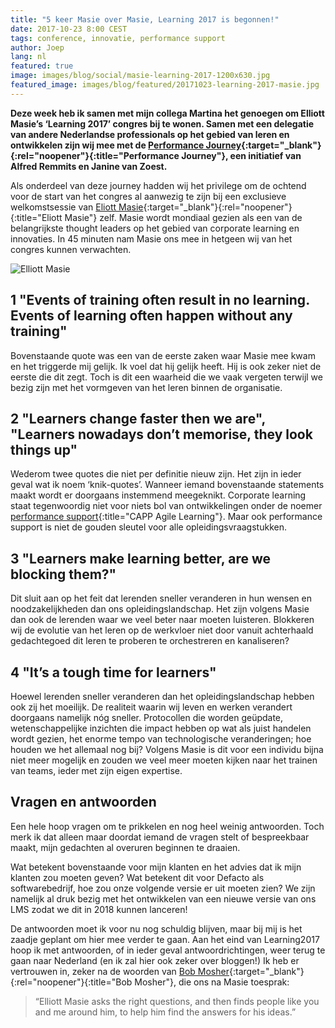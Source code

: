 ```yaml
---
title: "5 keer Masie over Masie, Learning 2017 is begonnen!"
date: 2017-10-23 8:00 CEST
tags: conference, innovatie, performance support
author: Joep
lang: nl
featured: true
image: images/blog/social/masie-learning-2017-1200x630.jpg
featured_image: images/blog/featured/20171023-learning-2017-masie.jpg
---
```


**Deze week heb ik samen met mijn collega Martina het genoegen om Elliott Masie’s ‘Learning 2017’ congres bij te wonen. Samen met een delegatie van andere Nederlandse professionals op het gebied van leren en ontwikkelen zijn wij mee met de [Performance Journey](http://www.performance-journey.com){:target="_blank"}{:rel="noopener"}{:title="Performance Journey"}, een initiatief van Alfred Remmits en Janine van Zoest.**

Als onderdeel van deze journey hadden wij het privilege om de ochtend voor de start van het congres al aanwezig te zijn bij een exclusieve welkomstsessie van [Eliott Masie](https://masie.com/MASIE-Information/who-is-elliott-masie.html){:target="_blank"}{:rel="noopener"}{:title="Eliott Masie"} zelf. Masie wordt mondiaal gezien als een van de belangrijkste thought leaders op het gebied van corporate learning en innovaties. In 45 minuten nam Masie ons mee in hetgeen wij van het congres kunnen verwachten.

![Elliott Masie](/images/blog/elliottmasie.jpg)

## 1 "Events of training often result in no learning. Events of learning often happen without any training"
Bovenstaande quote was een van de eerste zaken waar Masie mee kwam en het triggerde mij gelijk. Ik voel dat hij gelijk heeft. Hij is ook zeker niet de eerste die dit zegt. Toch is dit een waarheid die we vaak vergeten terwijl we bezig zijn met het vormgeven van het leren binnen de organisatie.

## 2 "Learners change faster then we are", "Learners nowadays don’t memorise, they look things up"
Wederom twee quotes die niet per definitie nieuw zijn. Het zijn in ieder geval wat ik noem ‘knik-quotes’. Wanneer iemand bovenstaande statements maakt wordt er doorgaans instemmend meegeknikt. Corporate learning staat tegenwoordig niet voor niets bol van ontwikkelingen onder de noemer [performance support](/capp-agile-learning/){:title="CAPP Agile Learning"}. Maar ook performance support is niet de gouden sleutel voor alle opleidingsvraagstukken.

## 3 "Learners make learning better, are we blocking them?"
Dit sluit aan op het feit dat lerenden sneller veranderen in hun wensen en noodzakelijkheden dan ons opleidingslandschap. Het zijn volgens Masie dan ook de lerenden waar we veel beter naar moeten luisteren. Blokkeren wij de evolutie van het leren op de werkvloer niet door vanuit achterhaald gedachtegoed dit leren te proberen te orchestreren en kanaliseren?

## 4 "It’s a tough time for learners"
Hoewel lerenden sneller veranderen dan het opleidingslandschap hebben ook zij het moeilijk. De realiteit waarin wij leven en werken verandert doorgaans namelijk nóg sneller. Protocollen die worden geüpdate, wetenschappelijke inzichten die impact hebben op wat als juist handelen wordt gezien, het enorme tempo van technologische veranderingen; hoe houden we het allemaal nog bij? Volgens Masie is dit voor een individu bijna niet meer mogelijk en zouden we veel meer moeten kijken naar het trainen van teams, ieder met zijn eigen expertise.

## Vragen en antwoorden
Een hele hoop vragen om te prikkelen en nog heel weinig antwoorden. Toch merk ik dat alleen maar doordat iemand de vragen stelt of bespreekbaar maakt, mijn gedachten al overuren beginnen te draaien.

Wat betekent bovenstaande voor mijn klanten en het advies dat ik mijn klanten zou moeten geven? Wat betekent dit voor Defacto als softwarebedrijf, hoe zou onze volgende versie er uit moeten zien? We zijn namelijk al druk bezig met het ontwikkelen van een nieuwe versie van ons LMS zodat we dit in 2018 kunnen lanceren!

De antwoorden moet ik voor nu nog schuldig blijven, maar bij mij is het zaadje geplant om hier mee verder te gaan. Aan het eind van Learning2017 hoop ik met antwoorden, of in ieder geval antwoordrichtingen, weer terug te gaan naar Nederland (en ik zal hier ook zeker over bloggen!) Ik heb er vertrouwen in, zeker na de woorden van [Bob Mosher](https://masie.com/MASIE-Information/bob-mosher.html){:target="_blank"}{:rel="noopener"}{:title="Bob Mosher"}, die ons na Masie toesprak:

>“Elliott Masie asks the right questions, and then finds people like you and me around him, to help him find the answers for his ideas.”
